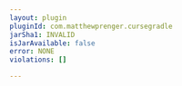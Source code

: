 ```yaml
---
layout: plugin
pluginId: com.matthewprenger.cursegradle
jarSha1: INVALID
isJarAvailable: false
error: NONE
violations: []

---
```

